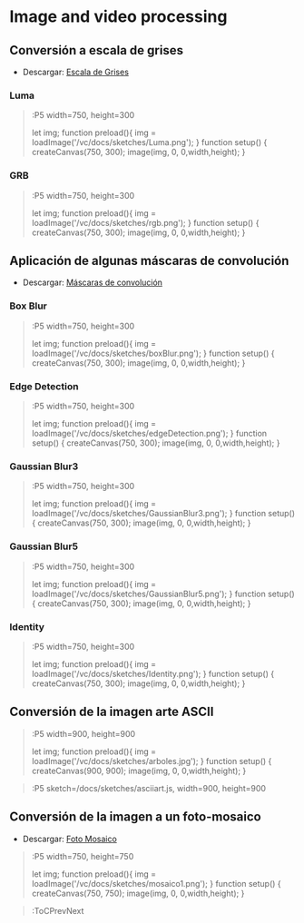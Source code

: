 # Image and video processing


## Conversión a escala de grises

* Descargar: [Escala de Grises](https://github.com/alex22barreto/vc/blob/main/docs/md/docs/workshops/files/EscalaGrises.zip)


### Luma

> :P5 width=750, height=300
>
> let img; 
> function preload(){ img = loadImage('/vc/docs/sketches/Luma.png'); }
> function setup() { createCanvas(750, 300); image(img, 0, 0,width,height); }


### GRB

> :P5 width=750, height=300
>
> let img; 
> function preload(){ img = loadImage('/vc/docs/sketches/rgb.png'); }
> function setup() { createCanvas(750, 300); image(img, 0, 0,width,height); }



## Aplicación de algunas máscaras de convolución

* Descargar: [Máscaras de convolución](https://github.com/alex22barreto/vc/blob/main/docs/md/docs/workshops/files/MascarasConvolucion.zip)

### Box Blur

> :P5 width=750, height=300
>
> let img; 
> function preload(){ img = loadImage('/vc/docs/sketches/boxBlur.png'); }
> function setup() { createCanvas(750, 300); image(img, 0, 0,width,height); }


### Edge Detection

> :P5 width=750, height=300
>
> let img; 
> function preload(){ img = loadImage('/vc/docs/sketches/edgeDetection.png'); }
> function setup() { createCanvas(750, 300); image(img, 0, 0,width,height); }

### Gaussian Blur3

> :P5 width=750, height=300
>
> let img; 
> function preload(){ img = loadImage('/vc/docs/sketches/GaussianBlur3.png'); }
> function setup() { createCanvas(750, 300); image(img, 0, 0,width,height); }

### Gaussian Blur5

> :P5 width=750, height=300
>
> let img; 
> function preload(){ img = loadImage('/vc/docs/sketches/GaussianBlur5.png'); }
> function setup() { createCanvas(750, 300); image(img, 0, 0,width,height); }

### Identity

> :P5 width=750, height=300
>
> let img; 
> function preload(){ img = loadImage('/vc/docs/sketches/Identity.png'); }
> function setup() { createCanvas(750, 300); image(img, 0, 0,width,height); }



## Conversión de la imagen  arte ASCII


> :P5 width=900, height=900
>
> let img; 
> function preload(){ img = loadImage('/vc/docs/sketches/arboles.jpg'); }
> function setup() { createCanvas(900, 900); image(img, 0, 0,width,height); }

> :P5  sketch=/docs/sketches/asciiart.js, width=900, height=900


## Conversión de la imagen a un foto-mosaico

* Descargar: [Foto Mosaico](https://github.com/alex22barreto/vc/blob/main/docs/md/docs/workshops/files/Mosaico.zip)

> :P5 width=750, height=750
>
> let img; 
> function preload(){ img = loadImage('/vc/docs/sketches/mosaico1.png'); }
> function setup() { createCanvas(750, 750); image(img, 0, 0,width,height); }





> :ToCPrevNext